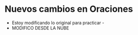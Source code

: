 # Nuevos cambios en Oraciones
- Estoy modificando lo original para practicar -
- MODIFICO DESDE LA NUBE
